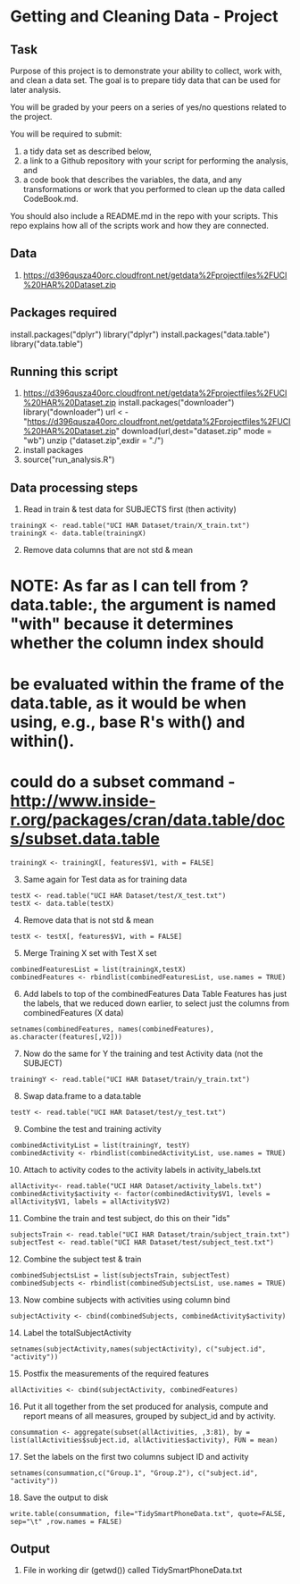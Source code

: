 Getting and Cleaning Data - Project
===================================

Task
----
Purpose of this project is to demonstrate your ability to collect, work with, and clean a data set. The goal is to prepare tidy data that can be used for later analysis. 
 
You will be graded by your peers on a series of yes/no questions related to the project. 
 
You will be required to submit: 

1) a tidy data set as described below, 
2) a link to a Github repository with your script for performing the analysis, and 
3) a code book that describes the variables, the data, and any transformations or work that you performed to clean up the data called CodeBook.md. 

You should also include a README.md in the repo with your scripts. This repo explains how all of the scripts work and how they are connected.  

Data
----
1) https://d396qusza40orc.cloudfront.net/getdata%2Fprojectfiles%2FUCI%20HAR%20Dataset.zip 


Packages required
-----------------
install.packages("dplyr")
library("dplyr")
install.packages("data.table")
library("data.table")


Running this script
-------------------
1) https://d396qusza40orc.cloudfront.net/getdata%2Fprojectfiles%2FUCI%20HAR%20Dataset.zip 
 install.packages("downloader")
  library("downloader")
  url < - "https://d396qusza40orc.cloudfront.net/getdata%2Fprojectfiles%2FUCI%20HAR%20Dataset.zip"
  download(url,dest="dataset.zip" mode = "wb") 
  unzip ("dataset.zip",exdir = "./")
2) install packages
3) source("run_analysis.R")



Data processing steps
---------------------

1. Read in train & test data for SUBJECTS first  (then activity)
```{r}
trainingX <- read.table("UCI HAR Dataset/train/X_train.txt")
trainingX <- data.table(trainingX)
```

2. Remove data columns that are not std & mean
# NOTE: As far as I can tell from ?data.table:, the argument is named "with" because it determines whether the column index should 
# be evaluated within the frame of the data.table, as it would be when using, e.g., base R's with() and within().
# could do a subset command - http://www.inside-r.org/packages/cran/data.table/docs/subset.data.table
```{r}
trainingX <- trainingX[, features$V1, with = FALSE]
```

3. Same again for Test data as for training data
```{r}
testX <- read.table("UCI HAR Dataset/test/X_test.txt")
testX <- data.table(testX)
```

4. Remove data that is not std & mean  
```{r}
testX <- testX[, features$V1, with = FALSE]
```

5. Merge Training X set with Test X set 
```{r}
combinedFeaturesList = list(trainingX,testX)
combinedFeatures <- rbindlist(combinedFeaturesList, use.names = TRUE)
```

6. Add labels to top of the combinedFeatures Data Table
   Features has just the labels, that we reduced down earlier, to select just the columns from combinedFeatures (X data)
```{r}
setnames(combinedFeatures, names(combinedFeatures), as.character(features[,V2]))
```

7. Now do the same for Y the training and test Activity data (not the SUBJECT)
```{r}
trainingY <- read.table("UCI HAR Dataset/train/y_train.txt")
```

8. Swap data.frame to a data.table
```{r}
testY <- read.table("UCI HAR Dataset/test/y_test.txt")
```
9. Combine the test and training activity
```{r}
combinedActivityList = list(trainingY, testY)
combinedActivity <- rbindlist(combinedActivityList, use.names = TRUE)
```

10. Attach to activity codes to the activity labels in activity_labels.txt
```{r}
allActivity<- read.table("UCI HAR Dataset/activity_labels.txt")
combinedActivity$activity <- factor(combinedActivity$V1, levels = allActivity$V1, labels = allActivity$V2)
```

11. Combine the train and test subject, do this on their "ids"
```{r}
subjectsTrain <- read.table("UCI HAR Dataset/train/subject_train.txt")
subjectTest <- read.table("UCI HAR Dataset/test/subject_test.txt")
```

12. Combine the subject test & train
```{r}
combinedSubjectsList = list(subjectsTrain, subjectTest)
combinedSubjects <- rbindlist(combinedSubjectsList, use.names = TRUE)
```

13. Now combine subjects with activities using column bind
```{r}
subjectActivity <- cbind(combinedSubjects, combinedActivity$activity)
```

14. Label the totalSubjectActivity 
```{r}
setnames(subjectActivity,names(subjectActivity), c("subject.id", "activity"))
```

15. Postfix the measurements of the required features
```{r}
allActivities <- cbind(subjectActivity, combinedFeatures)
```

16. Put it all together from the set produced for analysis, compute and report means of all measures, grouped by subject_id and by activity.
```{r}
consummation <- aggregate(subset(allActivities, ,3:81), by = list(allActivities$subject.id, allActivities$activity), FUN = mean)
```

17. Set the labels on the first two columns subject ID and activity
```{r}
setnames(consummation,c("Group.1", "Group.2"), c("subject.id", "activity"))
```

18. Save the output to disk
```{r}
write.table(consummation, file="TidySmartPhoneData.txt", quote=FALSE, sep="\t" ,row.names = FALSE)
```

Output
------
1) File in working dir (getwd()) called TidySmartPhoneData.txt
